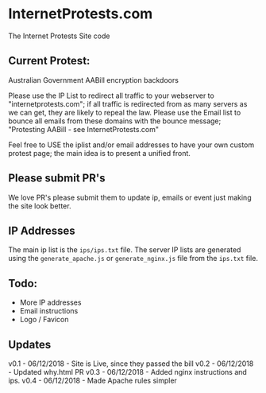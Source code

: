 # InternetProtests.com
The Internet Protests Site code

## Current Protest:
Australian Government AABill encryption backdoors

Please use the IP List to redirect all traffic to your webserver to "internetprotests.com"; if all traffic is redirected from as many servers as we can get, they are likely to repeal the law.
Please use the Email list to bounce all emails from these domains with the bounce message; "Protesting AABill - see InternetProtests.com"

Feel free to USE the iplist and/or email addresses to have your own custom protest page; the main idea is to present a unified front.

## Please submit PR's 
We love PR's please submit them to update ip, emails or event just making the site look better.

## IP Addresses
The main ip list is the `ips/ips.txt` file.
The server IP lists are generated using the `generate_apache.js` or `generate_nginx.js` file from the `ips.txt` file.

## Todo:
- More IP addresses
- Email instructions
- Logo / Favicon

## Updates
v0.1 - 06/12/2018 - Site is Live, since they passed the bill
v0.2 - 06/12/2018 - Updated why.html PR
v0.3 - 06/12/2018 - Added nginx instructions and ips.
v0.4 - 06/12/2018 - Made Apache rules simpler
   
